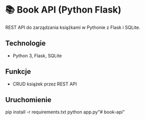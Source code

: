 # 📚 Book API (Python Flask)

REST API do zarządzania książkami w Pythonie z Flask i SQLite.

## Technologie
- Python 3, Flask, SQLite

## Funkcje
- CRUD książek przez REST API

## Uruchomienie
pip install -r requirements.txt
python app.py"# book-api" 
